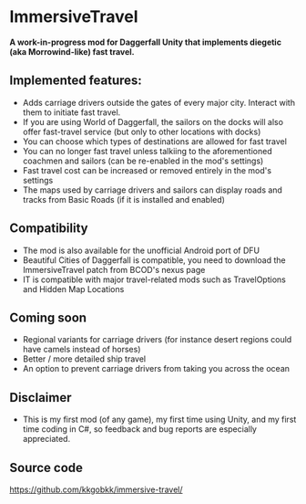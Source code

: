 # ImmersiveTravel

**A work-in-progress mod for Daggerfall Unity that implements diegetic (aka Morrowind-like) fast travel.**

## Implemented features: 
- Adds carriage drivers outside the gates of every major city. Interact with them to initiate fast travel.
- If you are using World of Daggerfall, the sailors on the docks will also offer fast-travel service (but only to other locations with docks)
- You can choose which types of destinations are allowed for fast travel
- You can no longer fast travel unless talkiing to the aforementioned coachmen and sailors (can be re-enabled in the mod's settings)
- Fast travel cost can be increased or removed entirely in the mod's settings
- The maps used by carriage drivers and sailors can display roads and tracks from Basic Roads (if it is installed and enabled)

## Compatibility
- The mod is also available for the unofficial Android port of DFU
- Beautiful Cities of Daggerfall is compatible, you need to download the ImmersiveTravel patch from BCOD's nexus page
- IT is compatible with major travel-related mods such as TravelOptions and Hidden Map Locations

## Coming soon
- Regional variants for carriage drivers (for instance desert regions could have camels instead of horses)
- Better / more detailed ship travel
- An option to prevent carriage drivers from taking you across the ocean

## Disclaimer
- This is my first mod (of any game), my first time using Unity, and my first time coding in C#, so feedback and bug reports are especially appreciated.

## Source code
https://github.com/kkgobkk/immersive-travel/

